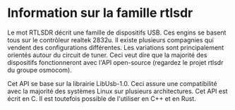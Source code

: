 
# Information sur la famille rtlsdr

Le mot RTLSDR décrit une famille de dispositifs USB. Ces engins se basent tous sur le contrôleur realtek 2832u. Il existe plusieurs compagnies qui vendent des configurations différentes. Les variations sont principalement orientés autour du circuit de tuner. Ceci veut dire que la majorité des dispositifs fonctionneront avec l'API open-source (regardez le projet rtlsdr du groupe osmocom). 

Cet API se base sur la librairie LibUsb-1.0. Ceci assure une compatibilité avec la majorité des systèmes Linux sur plusieurs architectures. Cet API est écrit en C. Il est toutefois possible de l'utiliser en C++ et en Rust. 